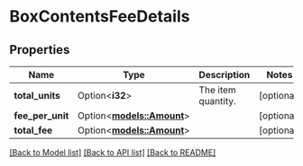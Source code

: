 # BoxContentsFeeDetails

## Properties

Name | Type | Description | Notes
------------ | ------------- | ------------- | -------------
**total_units** | Option<**i32**> | The item quantity. | [optional]
**fee_per_unit** | Option<[**models::Amount**](Amount.md)> |  | [optional]
**total_fee** | Option<[**models::Amount**](Amount.md)> |  | [optional]

[[Back to Model list]](../README.md#documentation-for-models) [[Back to API list]](../README.md#documentation-for-api-endpoints) [[Back to README]](../README.md)


